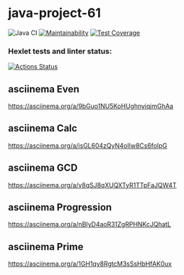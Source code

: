 # java-project-61

![Java CI](https://github.com/trustmycode/java-project-61/workflows/Java%20CI/badge.svg)
[![Maintainability](https://api.codeclimate.com/v1/badges/a79a40a8baace78592bc/maintainability)](https://codeclimate.com/github/trustmycode/java-project-61/maintainability)
[![Test Coverage](https://api.codeclimate.com/v1/badges/a79a40a8baace78592bc/test_coverage)](https://codeclimate.com/github/trustmycode/java-project-61/test_coverage)
### Hexlet tests and linter status:
[![Actions Status](https://github.com/trustmycode/java-project-61/workflows/hexlet-check/badge.svg)](https://github.com/trustmycode/java-project-61/actions)

## asciinema Even
https://asciinema.org/a/9bGuo1NU5KoHUghnyiqjmGhAa

## asciinema Calc
https://asciinema.org/a/isGL604zQyN4oIIw8Cs6foIpG

## asciinema GCD
https://asciinema.org/a/v8qSJ8qXUQXTyR1TTpFaJQW4T

## asciinema Progression
https://asciinema.org/a/nBIyD4aoR31ZgRPHNKcJQhatL

## asciinema Prime
https://asciinema.org/a/1GH1qy8RgtcM3sSsHbHfAK0ux